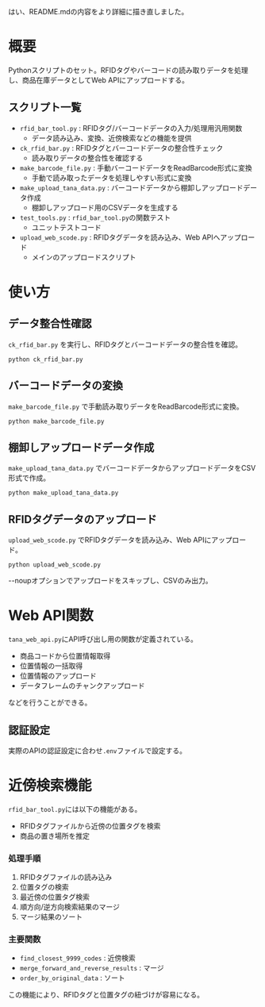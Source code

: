はい、README.mdの内容をより詳細に描き直しました。

# 概要

Pythonスクリプトのセット。RFIDタグやバーコードの読み取りデータを処理し、商品在庫データとしてWeb APIにアップロードする。

## スクリプト一覧

- `rfid_bar_tool.py` : RFIDタグ/バーコードデータの入力/処理用汎用関数
  - データ読み込み、変換、近傍検索などの機能を提供
- `ck_rfid_bar.py` : RFIDタグとバーコードデータの整合性チェック
  - 読み取りデータの整合性を確認する
- `make_barcode_file.py` : 手動バーコードデータをReadBarcode形式に変換 
  - 手動で読み取ったデータを処理しやすい形式に変換
- `make_upload_tana_data.py` : バーコードデータから棚卸しアップロードデータ作成
  - 棚卸しアップロード用のCSVデータを生成する
- `test_tools.py` : `rfid_bar_tool.py`の関数テスト
  - ユニットテストコード
- `upload_web_scode.py` : RFIDタグデータを読み込み、Web APIへアップロード
  - メインのアップロードスクリプト

# 使い方

## データ整合性確認

`ck_rfid_bar.py` を実行し、RFIDタグとバーコードデータの整合性を確認。

```
python ck_rfid_bar.py
```

## バーコードデータの変換

`make_barcode_file.py` で手動読み取りデータをReadBarcode形式に変換。

```
python make_barcode_file.py
```

## 棚卸しアップロードデータ作成

`make_upload_tana_data.py` でバーコードデータからアップロードデータをCSV形式で作成。

``` 
python make_upload_tana_data.py
```

## RFIDタグデータのアップロード

`upload_web_scode.py` でRFIDタグデータを読み込み、Web APIにアップロード。

```
python upload_web_scode.py
```

--noupオプションでアップロードをスキップし、CSVのみ出力。

# Web API関数

`tana_web_api.py`にAPI呼び出し用の関数が定義されている。

- 商品コードから位置情報取得
- 位置情報の一括取得
- 位置情報のアップロード 
- データフレームのチャンクアップロード

などを行うことができる。

## 認証設定

実際のAPIの認証設定に合わせ`.env`ファイルで設定する。

# 近傍検索機能

`rfid_bar_tool.py`には以下の機能がある。

- RFIDタグファイルから近傍の位置タグを検索
- 商品の置き場所を推定

### 処理手順

1. RFIDタグファイルの読み込み
2. 位置タグの検索
3. 最近傍の位置タグ検索
4. 順方向/逆方向検索結果のマージ
5. マージ結果のソート

### 主要関数 

- `find_closest_9999_codes` : 近傍検索
- `merge_forward_and_reverse_results` : マージ
- `order_by_original_data` : ソート

この機能により、RFIDタグと位置タグの紐づけが容易になる。